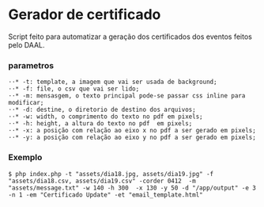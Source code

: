 # Gerador de certificado

Script feito para automatizar a geração dos certificados dos eventos feitos pelo DAAL.


### parametros
	⋅⋅* -t: template, a imagem que vai ser usada de background; 
	⋅⋅* -f: file, o csv que vai ser lido;  
	⋅⋅* -m: mensasgem, o texto principal pode-se passar css inline para modificar;
	⋅⋅* -d: destine, o diretorio de destino dos arquivos;
	⋅⋅* -w: width, o comprimento do texto no pdf em pixels;
	⋅⋅* -h: height, a altura do texto no pdf  em pixels; 
	⋅⋅* -x: a posição com relação ao eixo x no pdf a ser gerado em pixels;
	⋅⋅* -y: a posição com relação ao eixo y no pdf a ser gerado em pixels;


### Exemplo

`$ php index.php -t "assets/dia18.jpg, assets/dia19.jpg" -f "assets/dia18.csv, assets/dia19.csv" -corder 0412  -m "assets/message.txt" -w 140 -h 300  -x 130 -y 50 -d "/app/output" -e 3 -n 1 -em "Certificado Update" -et "email_template.html"`
